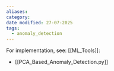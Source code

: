 ```yaml
---
aliases: 
category: 
date modified: 27-07-2025
tags:
  - anomaly_detection
---
```

For implementation, see: [[ML_Tools]]:
- [[PCA_Based_Anomaly_Detection.py]]